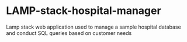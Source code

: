# LAMP-stack-hospital-manager
Lamp stack web application used to manage a sample hospital database and conduct SQL queries based on customer needs 
